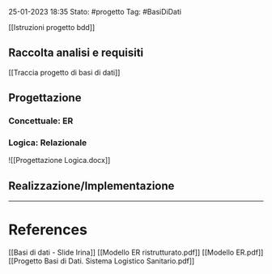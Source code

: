 25-01-2023 18:35
Stato: #progetto
Tag: #BasiDiDati 

[[Istruzioni progetto bdd]]

## Raccolta analisi e requisiti
[[Traccia progetto di basi di dati]]
## Progettazione
### Concettuale: ER
### Logica: Relazionale
![[Progettazione Logica.docx]]
## Realizzazione/Implementazione




---
# References 

[[Basi di dati - Slide Irina]]
[[Modello ER ristrutturato.pdf]]
[[Modello ER.pdf]]
[[Progetto Basi di Dati. Sistema Logistico Sanitario.pdf]]